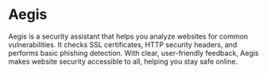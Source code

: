# Aegis
Aegis is a security assistant that helps you analyze websites for common vulnerabilities. It checks SSL certificates, HTTP security headers, and performs basic phishing detection. With clear, user-friendly feedback, Aegis makes website security accessible to all, helping you stay safe online.
